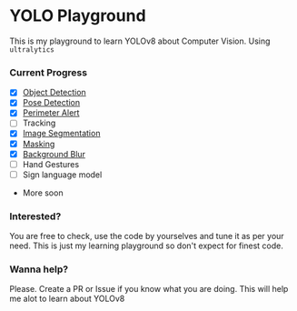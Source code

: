 # YOLO Playground
This is my playground to learn YOLOv8 about Computer Vision. Using `ultralytics`

### Current Progress
- [X] [Object Detection](https://github.com/Rahuletto/yolo/blob/main/object_detect.ipynb)
- [X] [Pose Detection](https://github.com/Rahuletto/yolo/blob/main/pose.ipynb)
- [X] [Perimeter Alert](https://github.com/Rahuletto/yolo/blob/main/perimeter.ipynb)
- [ ] Tracking
- [X] [Image Segmentation](https://github.com/Rahuletto/yolo/blob/main/segmentation.ipynb)
- [X] [Masking](https://github.com/Rahuletto/yolo/blob/main/mask.ipynb)
- [X] [Background Blur](https://github.com/Rahuletto/yolo/blob/main/blur.ipynb)
- [ ] Hand Gestures
- [ ] Sign language model
- More soon

### Interested?
You are free to check, use the code by yourselves and tune it as per your need. This is just my learning playground so don't expect for finest code.

### Wanna help?
Please. Create a PR or Issue if you know what you are doing. This will help me alot to learn about YOLOv8
